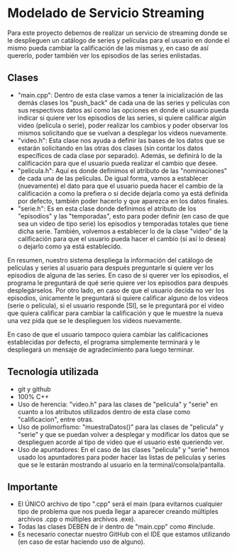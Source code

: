 # Modelado de Servicio Streaming

Para este proyecto debemos de realizar un servicio de streaming donde se le desplieguen un catálogo de series y películas para el usuario en donde el mismo pueda cambiar la calificación de las mismas y, en caso de así quererlo, poder también ver los episodios de las series enlistadas.

## Clases

* "main.cpp": Dentro de esta clase vamos a tener la inicialización de las demás clases los "push_back" de cada una de las series y películas con sus respectivos datos así como las opciones en donde el usuario pueda indicar si quiere ver los episodios de las series, si quiere calificar algún video (película o serie), poder realizar los cambios y poder observar los mismos solicitando que se vuelvan a desplegar los videos nuevamente.
* "video.h": Esta clase nos ayuda a definir las bases de los datos que se estarán solicitando en las otras dos clases (sin contar los datos específicos de cada clase por separado). Además, se definirá lo de la calificación para que el usuario pueda realizar el cambio que desee.
* "pelicula.h": Aquí es donde definimos el atributo de las "nominaciones" de cada una de las películas. De igual forma, vamos a establecer (nuevamente) el dato para que el usuario pueda hacer el cambio de la calificación a como la prefiera o si decide dejarla como ya está definida por defecto, también poder hacerlo y que aparezca en los datos finales.
* "serie.h": Es en esta clase donde definimos el atributo de los "episodios" y las "temporadas", esto para poder definir (en caso de que sea un video de tipo serie) los episodios y temporadas totales que tiene dicha serie. También, volvemos a establecer lo de la clase "video" de la calificación para que el usuario pueda hacer el cambio (si así lo desea) o dejarlo como ya está establecido.

En resumen, nuestro sistema despliega la información del catálogo de películas y series al usuario para después preguntarle si quiere ver los episodios de alguna de las series. En caso de si querer ver los episodios, el programa le preguntará de qué serie quiere ver los episodios para después desplegárselos. Por otro lado, en caso de que el usuario decida no ver los episodios, únicamente le preguntará si quiere calificar alguno de los videos (serie o película), si el usuario responde [SI], se le preguntará por el video que quiera calificar para cambiar la calificación y que le muestre la nueva una vez pida que se le desplieguen los videos nuevamente. 

En caso de que el usuario tampoco quiera cambiar las calificaciones establecidas por defecto, el programa simplemente terminará y le despliegará un mensaje de agradecimiento para luego terminar.

## Tecnología utilizada

* git y github
* 100% C++
* Uso de herencia: "video.h" para las clases de "pelicula" y "serie" en cuanto a los atributos utilizados dentro de esta clase como "calificacion", entre otras.
* Uso de polimorfismo: "muestraDatos()" para las clases de "pelicula" y "serie" y que se puedan volver a desplegar y modificar los datos que se desplieguen acorde al tipo de video que el usuario esté queriendo ver.
* Uso de apuntadores: En el caso de las clases "pelicula" y "serie" hemos usado los apuntadores para poder hacer las listas de peliculas y series que se le estarán mostrando al usuario en la terminal/consola/pantalla.

## Importante

* El ÚNICO archivo de tipo ".cpp" será el main (para evitarnos cualquier tipo de problema que nos pueda llegar a aparecer creando múltiples archivos .cpp o múltiples archivos .exe).
* Todas las clases DEBEN de ir dentro de "main.cpp" como #include.
* Es necesario conectar nuestro GitHub con el IDE que estamos utilizando (en caso de estar haciendo uso de alguno).